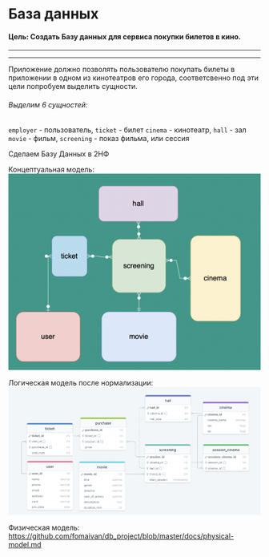 # База данных
#### **Цель:** Создать Базу данных для сервиса покупки билетов в кино.
---
---
Приложение должно позволять пользователю покупать билеты в приложении в одном из кинотеатров его города, соответсвенно под эти цели попробуем выделить сущности.

###### Выделим 6 сущностей:
`employer` - пользователь, `ticket` - билет
`cinema` - кинотеатр, `hall` - зал
 `movie` - фильм, `screening` - показ фильма, или сессия
 
 Сделаем Базу Данных в 2НФ
 
 Концептуальная модель:
 ![Image alt](https://github.com/fomaivan/db_project/blob/master/docs/conceptual-model.png)
 
  Логическая модель после нормализации:
  ![Image alt](https://github.com/fomaivan/db_project/blob/master/docs/logical-model.png)

 Физическая модель: https://github.com/fomaivan/db_project/blob/master/docs/physical-model.md
